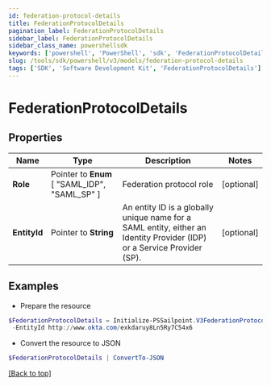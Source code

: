 ```yaml
---
id: federation-protocol-details
title: FederationProtocolDetails
pagination_label: FederationProtocolDetails
sidebar_label: FederationProtocolDetails
sidebar_class_name: powershellsdk
keywords: ['powershell', 'PowerShell', 'sdk', 'FederationProtocolDetails'] 
slug: /tools/sdk/powershell/v3/models/federation-protocol-details
tags: ['SDK', 'Software Development Kit', 'FederationProtocolDetails']
---
```



# FederationProtocolDetails

## Properties

Name | Type | Description | Notes
------------ | ------------- | ------------- | -------------
**Role** |  Pointer to  **Enum** [  "SAML_IDP",    "SAML_SP" ] | Federation protocol role | [optional] 
**EntityId** |  Pointer to **String** | An entity ID is a globally unique name for a SAML entity, either an Identity Provider (IDP) or a Service Provider (SP). | [optional] 

## Examples

- Prepare the resource
```powershell
$FederationProtocolDetails = Initialize-PSSailpoint.V3FederationProtocolDetails  -Role SAML_IDP `
 -EntityId http://www.okta.com/exkdaruy8Ln5Ry7C54x6
```

- Convert the resource to JSON
```powershell
$FederationProtocolDetails | ConvertTo-JSON
```


[[Back to top]](#) 


